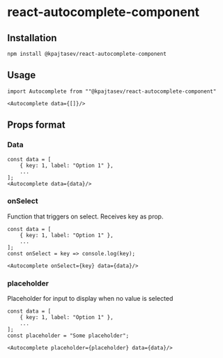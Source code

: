 # react-autocomplete-component

## Installation
```
npm install @kpajtasev/react-autocomplete-component
```

## Usage
```
import Autocomplete from ""@kpajtasev/react-autocomplete-component"

<Autocomplete data={[]}/>
```

## Props format

### Data
```
const data = [
    { key: 1, label: "Option 1" },
    ...
];
<Autocomplete data={data}/>
```

### onSelect
Function that triggers on select. Receives key as prop.
```
const data = [
    { key: 1, label: "Option 1" },
    ...
];
const onSelect = key => console.log(key);

<Autocomplete onSelect={key} data={data}/>
```

### placeholder
Placeholder for input to display when no value is selected
```
const data = [
    { key: 1, label: "Option 1" },
    ...
];
const placeholder = "Some placeholder";

<Autocomplete placeholder={placeholder} data={data}/>
```